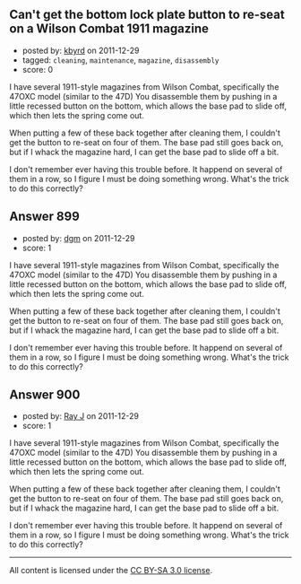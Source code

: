 ## Can't get the bottom lock plate button to re-seat on a Wilson Combat 1911 magazine

- posted by: [kbyrd](https://stackexchange.com/users/-1/37-kbyrd) on 2011-12-29
- tagged: `cleaning`, `maintenance`, `magazine`, `disassembly`
- score: 0

I have several 1911-style magazines from Wilson Combat, specifically the 47OXC model (similar to the 47D) You disassemble them by pushing in a little recessed button on the bottom, which allows the base pad to slide off, which then lets the spring come out. 

When putting a few of these back together after cleaning them, I couldn't get the button to re-seat on four of them. The base pad still goes back on, but if I whack the magazine hard, I can get the base pad to slide off a bit. 

I don't remember ever having this trouble before. It happend on several of them in a row, so I figure I must be doing something wrong. What's the trick to do this correctly?


## Answer 899

- posted by: [dgm](https://stackexchange.com/users/-1/78-dgm) on 2011-12-29
- score: 1

I have several 1911-style magazines from Wilson Combat, specifically the 47OXC model (similar to the 47D) You disassemble them by pushing in a little recessed button on the bottom, which allows the base pad to slide off, which then lets the spring come out. 

When putting a few of these back together after cleaning them, I couldn't get the button to re-seat on four of them. The base pad still goes back on, but if I whack the magazine hard, I can get the base pad to slide off a bit. 

I don't remember ever having this trouble before. It happend on several of them in a row, so I figure I must be doing something wrong. What's the trick to do this correctly?


## Answer 900

- posted by: [Ray J](https://stackexchange.com/users/-1/166-ray-j) on 2011-12-29
- score: 1

I have several 1911-style magazines from Wilson Combat, specifically the 47OXC model (similar to the 47D) You disassemble them by pushing in a little recessed button on the bottom, which allows the base pad to slide off, which then lets the spring come out. 

When putting a few of these back together after cleaning them, I couldn't get the button to re-seat on four of them. The base pad still goes back on, but if I whack the magazine hard, I can get the base pad to slide off a bit. 

I don't remember ever having this trouble before. It happend on several of them in a row, so I figure I must be doing something wrong. What's the trick to do this correctly?



---

All content is licensed under the [CC BY-SA 3.0 license](https://creativecommons.org/licenses/by-sa/3.0/).
